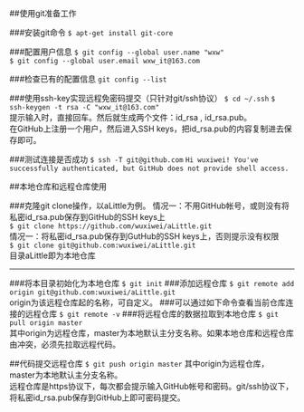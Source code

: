 ##使用git准备工作

###安装git命令
`$ apt-get install git-core`

###配置用户信息
`$ git config --global user.name "wxw"`  
`$ git config --global user.email wxw_it@163.com`

###检查已有的配置信息
`git config --list`

###使用ssh-key实现远程免密码提交（只针对git/ssh协议）
`$ cd ~/.ssh`
`$ ssh-keygen -t rsa -C "wxw_it@163.com"`  
提示输入时，直接回车。然后就生成两个文件：id_rsa , id_rsa.pub。  
在GitHub上注册一个用户，然后进入SSH keys，把id_rsa.pub的内容复制进去保存即可。

###测试连接是否成功
`$ ssh -T git@github.com`
`Hi wuxiwei! You've successfully authenticated, but GitHub does not provide shell access.`

##本地仓库和远程仓库使用

###克隆git clone操作，以aLittle为例。
情况一：不用GitHub帐号，或则没有将私密id_rsa.pub保存到GitHub的SSH keys上  
`$ git clone https://github.com/wuxiwei/aLittle.git`  
情况一：将私密id_rsa.pub保存到GutHub的SSH keys上，否则提示没有权限  
`$ git clone git@github.com:wuxiwei/aLittle.git`  
目录aLittle即为本地仓库

***
###将本目录初始化为本地仓库
`$ git init`
###添加远程仓库
`$ git remote add origin git@github.com:wuxiwei/aLittle.git`  
origin为该远程仓库起的名称，可自定义。
###可以通过如下命令查看当前仓库连接的远程仓库
`$ git remote -v`
###将远程仓库的数据拉取到本地仓库
`$ git pull origin master`  
其中origin为远程仓库，master为本地默认主分支名称。如果本地仓库和远程仓库由冲突，必须先拉取远程代码。

##代码提交远程仓库
`$ git push origin master`
其中origin为远程仓库，master为本地默认主分支名称。  
远程仓库是https协议下，每次都会提示输入GitHub帐号和密码。git/ssh协议下，将私密id_rsa.pub保存到GitHub上即可密码提交。
